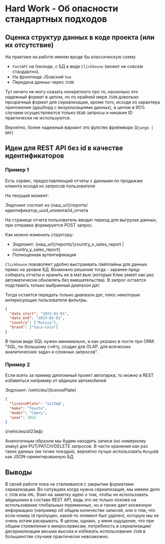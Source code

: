 # Hard Work - Об опасности стандартных подходов

## Оценка структур данных в коде проекта (или их отсутствие)

На практике на работе имеем вроде бы классическую схему

- `FastAPI` на бэкэнде, с БД в виде `Clickhouse` (может не совсем стандартно).
- На фронтэнде JSовский `Vue`
- Передача данных через `JSON`

Тут ничего не могу сказать конкретного про то, насколько это надежный формат в целом, но по крайней мере `JSON` довольно прозрачный формат для сериализации, кроме того, исходя из характера приложения (дашборд с визуализациями данных), в целом в 95% случаем осуществляются только `READ` запросы и никакие ID практически не используются.

Вероятно, более надежный вариант это фулстек фреймворк (`Django | DRF`)

## Идеи для REST API без id в качестве идентификаторов

### Пример 1

Есть сервис, предоставляющий отчеты с данными по продажам клиента исходя из запросов пользователя

На текущий момент:

Эндпоинт состоит из {наш_url}/reports/идентификатор_uuid_клиента/id_отчета

На странице отчета пользователь вводит период для выгрузки данных, при отправке формируется POST запрос.

Как можно изменить структуру:

- Эндпоинт: {наш_url}/reports/{country_x_sales_report | country_y_sales_report}
- Полноценная аутентификация

`Clickhouse` повзволяет удобно выстраивать пайплайны для данных прямо на уровне БД. Возможно решение тогда - заранее пред-собирать отчеты и хранить их в мат.вью (которые Клик умеет как раз автоматически обновлять без вмешательства).
В запрос остается подстваить только выбранный диапазон дат.

Тогда остается передать только диапазон дат, плюс некоторые интересующие пользователя фильтры.

```JSON
{
  "date_start": "2023-01-01",
  "date_end": "2023-02-01",
  "country": ["Russia"],
  "brand": ["Coca-Cola"]
}
```

В таком виде SQL нужен минимально, и как указано в посте про ORM: "SQL, по большому счёту, создан для OLAP, для всяческих аналитических задач и сложных запросов".

### Пример 2

Если взять за пример дипломный проект автопарка, то можно в REST избавиться например от айдишек автомобилей

Эндпоинт: /vehicles/{licensePlate}

```json
{
  "licensePlate": "а123вф",
  "make": "Toyota",
  "model": "Camry",
  "year": 2022
}
```

(/vehicles/а123вф)

Аналогичным образом мы будем находить записи (но номерному знаку) для PUT/PATCH/DELETE запросов.
В части хранения как раз таких данных (не точек поездки), вероятно лучше использовать `MongoDB` как JSON-ориентированную БД.

## Выводы

В своей работе пока не сталкивался с закрытми форматами сериализации. Во ситуациях когда нужна сериализация, мы имеем дело с `JSON` или `XML`. Взял на заметку идею о том, чтобы не использовать айдишники в составе REST API, ведь это не только похоже на использование глобальных переменных, но и также дает косвенную информацию (например об общем количестве записей, или о том, что если номер id пропущен, какой-то элемент был удален), которую мы не очень хотим раскрывать.
В целом, однако, у меня ощущение, что при общем стремлении к микросервисам, потребность в сериализации/десериализации весьма высока и избежать использования `JSON` в большинстве случаев практически невозможно.
